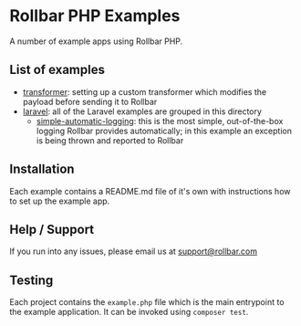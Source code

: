 # Rollbar PHP Examples

A number of example apps using Rollbar PHP.

## List of examples

- [transformer](https://github.com/rollbar/rollbar-php-examples/tree/master/transformer): setting up a custom transformer which modifies the payload before sending it to Rollbar
- [laravel](https://github.com/rollbar/rollbar-php-examples/tree/master/laravel): all of the Laravel examples are grouped in this directory
    - [simple-automatic-logging](https://github.com/rollbar/rollbar-php-examples/tree/master/laravel/simple-automatic-logging): this is the most simple, out-of-the-box logging Rollbar provides automatically; in this example an exception is being thrown and reported to Rollbar

## Installation

Each example contains a README.md file of it's own with instructions how to set up the example app.

## Help / Support

If you run into any issues, please email us at [support@rollbar.com](mailto:support@rollbar.com)

## Testing
Each project contains the `example.php` file which is the main entrypoint to the example application. It can be invoked using `composer test`.
